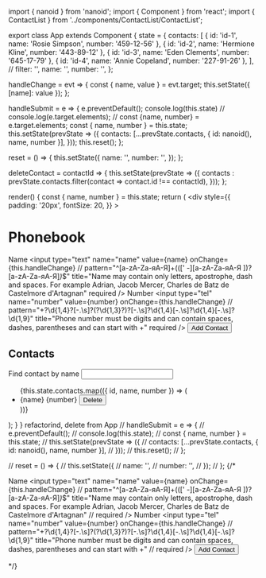 import { nanoid } from 'nanoid';
import { Component } from 'react';
import { ContactList } from '../components/ContactList/ContactList';

export class App extends Component {
  state = {
    contacts: [
      { id: 'id-1', name: 'Rosie Simpson', number: '459-12-56' },
      { id: 'id-2', name: 'Hermione Kline', number: '443-89-12' },
      { id: 'id-3', name: 'Eden Clements', number: '645-17-79' },
      { id: 'id-4', name: 'Annie Copeland', number: '227-91-26' },
    ],
    // filter: '',
    name: '',
    number: '',
  };

  handleChange = evt => {
    const { name, value } = evt.target;
    this.setState({ [name]: value });
  };

  handleSubmit = e => {
    e.preventDefault();
    console.log(this.state)
    // console.log(e.target.elements);
    // const {name, number} = e.target.elements;
    const { name, number } = this.state;
    this.setState(prevState => ({
      contacts: [...prevState.contacts, { id: nanoid(), name, number }],
    }));
    this.reset();
  };

  reset = () => {
    this.setState({
      name: '',
      number: '',
    });
  };

  deleteContact = contactId => {
    this.setState(prevState => ({
      contacts : prevState.contacts.filter(contact => contact.id !== contactId),
    }));
  };

  render() {
    const { name, number } = this.state;
    return (
      <div
        style={{
          padding: '20px',
          fontSize: 20,
        }}
      >
        <h1>Phonebook</h1>
        <form autoComplete="off" onSubmit={this.handleSubmit}>
          <label htmlFor="name">
            Name
            <input
              type="text"
              name="name"
              value={name}
              onChange={this.handleChange}
              // pattern="^[a-zA-Zа-яА-Я]+(([' -][a-zA-Zа-яА-Я ])?[a-zA-Zа-яА-Я]*)*$"
              title="Name may contain only letters, apostrophe, dash and spaces. For example Adrian, Jacob Mercer, Charles de Batz de Castelmore d'Artagnan"
              required
            />
          </label>
          <label htmlFor="number">
            Number
            <input
              type="tel"
              name="number"
              value={number}
              onChange={this.handleChange}
              // pattern="\+?\d{1,4}?[-.\s]?\(?\d{1,3}?\)?[-.\s]?\d{1,4}[-.\s]?\d{1,4}[-.\s]?\d{1,9}"
              title="Phone number must be digits and can contain spaces, dashes, parentheses and can start with +"
              required
            />
          </label>
          <button type="Submit">Add Contact</button>
        </form>
        <h2>Contacts</h2>
        <label htmlFor="filetr">
          Find contact by name
          <input type="text" name="filter" />
        </label>        
        <ul>
          {this.state.contacts.map(({ id, name, number }) => (
            <li key={id}>
              <span>{name}</span>
              <span>{number}</span>
              <button type="button" name={id} onClick={this.handleDelete}>
                Delete
              </button>
            </li>
          ))}
        </ul>
      </div>
    );
  }
}
refactorind, delete from App
 // handleSubmit = e => {
  //   e.preventDefault();
  //   console.log(this.state);
  //   const { name, number } = this.state;
  //   this.setState(prevState => ({
  //     contacts: [...prevState.contacts, { id: nanoid(), name, number }],
  //   }));
  //   this.reset();
  // };

  // reset = () => {
  //   this.setState({
  //     name: '',
  //     number: '',
  //   });
  // };
 {/* <form autoComplete="off" onSubmit={this.handleSubmit}>
          <label htmlFor="name">
            Name
            <input
              type="text"
              name="name"
              value={name}
              onChange={this.handleChange}
              // pattern="^[a-zA-Zа-яА-Я]+(([' -][a-zA-Zа-яА-Я ])?[a-zA-Zа-яА-Я]*)*$"
              title="Name may contain only letters, apostrophe, dash and spaces. For example Adrian, Jacob Mercer, Charles de Batz de Castelmore d'Artagnan"
              // required
            />
          </label>
          <label htmlFor="number">
            Number
            <input
              type="tel"
              name="number"
              value={number}
              onChange={this.handleChange}
              // pattern="\+?\d{1,4}?[-.\s]?\(?\d{1,3}?\)?[-.\s]?\d{1,4}[-.\s]?\d{1,4}[-.\s]?\d{1,9}"
              title="Phone number must be digits and can contain spaces, dashes, parentheses and can start with +"
              // required
            />
          </label>
          <button type="Submit">Add Contact</button>
        </form> */}